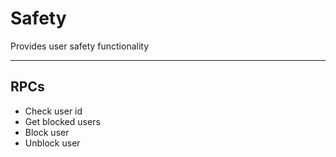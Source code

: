 # Safety

Provides user safety functionality
____

## RPCs

- Check user id
- Get blocked users
- Block user
- Unblock user